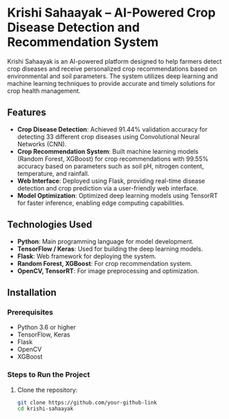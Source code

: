 
# Krishi Sahaayak – AI-Powered Crop Disease Detection and Recommendation System

Krishi Sahaayak is an AI-powered platform designed to help farmers detect crop diseases and receive personalized crop recommendations based on environmental and soil parameters. The system utilizes deep learning and machine learning techniques to provide accurate and timely solutions for crop health management.

## Features

- **Crop Disease Detection**: Achieved 91.44% validation accuracy for detecting 33 different crop diseases using Convolutional Neural Networks (CNN).
- **Crop Recommendation System**: Built machine learning models (Random Forest, XGBoost) for crop recommendations with 99.55% accuracy based on parameters such as soil pH, nitrogen content, temperature, and rainfall.
- **Web Interface**: Deployed using Flask, providing real-time disease detection and crop prediction via a user-friendly web interface.
- **Model Optimization**: Optimized deep learning models using TensorRT for faster inference, enabling edge computing capabilities.
  
## Technologies Used

- **Python**: Main programming language for model development.
- **TensorFlow / Keras**: Used for building the deep learning models.
- **Flask**: Web framework for deploying the system.
- **Random Forest, XGBoost**: For crop recommendation system.
- **OpenCV, TensorRT**: For image preprocessing and optimization.

## Installation

### Prerequisites

- Python 3.6 or higher
- TensorFlow, Keras
- Flask
- OpenCV
- XGBoost

### Steps to Run the Project

1. Clone the repository:
   ```bash
   git clone https://github.com/your-github-link
   cd krishi-sahaayak
  
